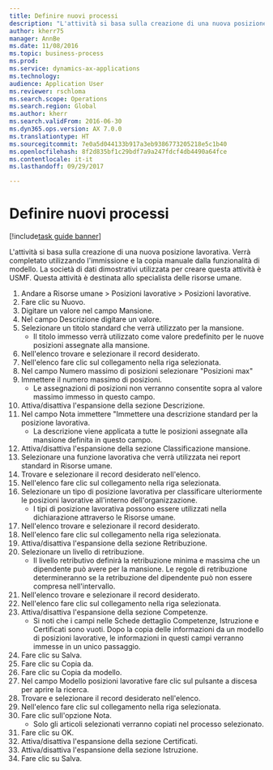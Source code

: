 ```yaml
--- 
title: Definire nuovi processi
description: "L'attività si basa sulla creazione di una nuova posizione lavorativa."
author: kherr75
manager: AnnBe
ms.date: 11/08/2016
ms.topic: business-process
ms.prod: 
ms.service: dynamics-ax-applications
ms.technology: 
audience: Application User
ms.reviewer: rschloma
ms.search.scope: Operations
ms.search.region: Global
ms.author: kherr
ms.search.validFrom: 2016-06-30
ms.dyn365.ops.version: AX 7.0.0
ms.translationtype: HT
ms.sourcegitcommit: 7e0a5d044133b917a3eb9386773205218e5c1b40
ms.openlocfilehash: 8f2d835bf1c29bdf7a9a247fdcf4db4490a64fce
ms.contentlocale: it-it
ms.lasthandoff: 09/29/2017

---
```

# <a name="define-new-jobs"></a>Definire nuovi processi

[!include[task guide banner](../../includes/task-guide-banner.md)]

L'attività si basa sulla creazione di una nuova posizione lavorativa. Verrà completato utilizzando l'immissione e la copia manuale dalla funzionalità di modello. La società di dati dimostrativi utilizzata per creare questa attività è USMF. Questa attività è destinata allo specialista delle risorse umane.

1. Andare a Risorse umane > Posizioni lavorative > Posizioni lavorative.
2. Fare clic su Nuovo.
3. Digitare un valore nel campo Mansione.
4. Nel campo Descrizione digitare un valore.
5. Selezionare un titolo standard che verrà utilizzato per la mansione. 
    * Il titolo immesso verrà utilizzato come valore predefinito per le nuove posizioni assegnate alla mansione.  
6. Nell'elenco trovare e selezionare il record desiderato.
7. Nell'elenco fare clic sul collegamento nella riga selezionata.
8. Nel campo Numero massimo di posizioni selezionare "Posizioni max"
9. Immettere il numero massimo di posizioni. 
    * Le assegnazioni di posizioni non verranno consentite sopra al valore massimo immesso in questo campo.  
10. Attiva/disattiva l'espansione della sezione Descrizione.
11. Nel campo Nota immettere "Immettere una descrizione standard per la posizione lavorativa.
    * La descrizione viene applicata a tutte le posizioni assegnate alla mansione definita in questo campo.  
12. Attiva/disattiva l'espansione della sezione Classificazione mansione.
13. Selezionare una funzione lavorativa che verrà utilizzata nei report standard in Risorse umane.
14. Trovare e selezionare il record desiderato nell'elenco.
15. Nell'elenco fare clic sul collegamento nella riga selezionata.
16. Selezionare un tipo di posizione lavorativa per classificare ulteriormente le posizioni lavorative all'interno dell'organizzazione. 
    * I tipi di posizione lavorativa possono essere utilizzati nella dichiarazione attraverso le Risorse umane.  
17. Nell'elenco trovare e selezionare il record desiderato.
18. Nell'elenco fare clic sul collegamento nella riga selezionata.
19. Attiva/disattiva l'espansione della sezione Retribuzione.
20. Selezionare un livello di retribuzione.
    * Il livello retributivo definirà la retribuzione minima e massima che un dipendente può avere per la mansione. Le regole di retribuzione determineranno se la retribuzione del dipendente può non essere compresa nell'intervallo.  
21. Nell'elenco trovare e selezionare il record desiderato.
22. Nell'elenco fare clic sul collegamento nella riga selezionata.
23. Attiva/disattiva l'espansione della sezione Competenze.
    * Si noti che i campi nelle Schede dettaglio Competenze, Istruzione e Certificati sono vuoti. Dopo la copia delle informazioni da un modello di posizioni lavorative, le informazioni in questi campi verranno immesse in un unico passaggio.   
24. Fare clic su Salva.
25. Fare clic su Copia da.
26. Fare clic su Copia da modello.
27. Nel campo Modello posizioni lavorative fare clic sul pulsante a discesa per aprire la ricerca.
28. Trovare e selezionare il record desiderato nell'elenco.
29. Nell'elenco fare clic sul collegamento nella riga selezionata.
30. Fare clic sull'opzione Nota.
    * Solo gli articoli selezionati verranno copiati nel processo selezionato.    
31. Fare clic su OK.
32. Attiva/disattiva l'espansione della sezione Certificati.
33. Attiva/disattiva l'espansione della sezione Istruzione.
34. Fare clic su Salva.


